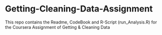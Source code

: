# Getting-Cleaning-Data-Assignment
This repo contains the Readme, CodeBook and R-Script (run_Analysis.R) for the Coursera Assignment of Getting &amp; Cleaning Data
